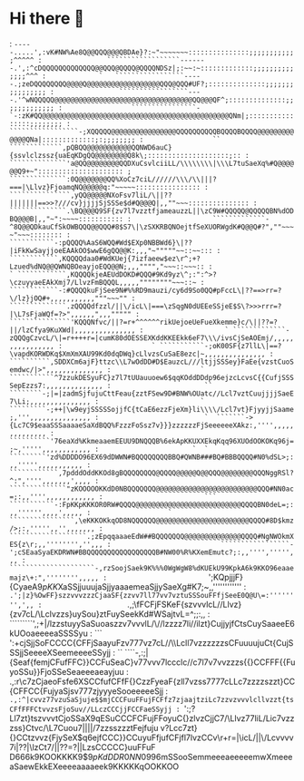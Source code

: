 # Hi there 👋
:                 ````````````````````-----.....',:vK#NW%Ae8Q@@QQQ@@@QBDAe}?:~"~~~~~~~:::::::::::::::;;;;;;;;;;;;^^^^^
:                ``````````````````-------.',:^cDQQQQQQQQQQQQQ@@QQQ@QQQQ@QQQQNDSz|;:~~:~:::::::::::::;;;;;;;;;;;;;;^^^
:             `   `````````````````-----.;zeDQQQQQQQQ@@@@Q@@@@@@@@@@@@@@@@@@QQQ@QQQ#UF?;::::::::::::::;;;;;;;;;;;;;;;;
:                `````````````````----.'^wNQQQQQ@@@@@@@@@@@@@@@@@@@@@@@@@@@@@@@@@@QQ@@@QF^;::::::::::::::;;;;;;;;;;;;;
:                 ````````````````-`-:zK#QQ@@@@@@@@@@@@@@@@@@@@@@@@@@@@@@@@@@@@@@@@@@@@@@QNm|;::::::::::::::::;;;;;;;;
:                `````````````````-;XQQQQQ@@@@@@@@@@@@@@@@QQQQQQQQQQBQQQQBQQQQ@@@@@@@@@@@@@QNa|:::::::::::::;:;;;;;;;;
:                 `` `````````````,pQBQQ@@@@@@@@@@@QQNWD6auC}{ssvlclzssz{uaEqKDgQQ@@@@@@@@Q8k\;::::::::::::::::::::;::
:                   ``````````````'a@QQ@@@@@@@@QQDXuCsvlciiLL/\\\\\\\\|\\\L7tuSaeXq%#Q@@@@@@Q9+~":::::::::::::::::::::
;                   ``````````````:0Q@@@@@@@QQ%XoCz7ciL//////\\\/\\|||?===|\Llvz}FjoamqNQ@@@@@q:"~~~~~::::::::::::::::
:                  ```````````````,yQQ@@@@@NXoFsv7liL/\||??|||||||==>>?///cv}jjjjSjSSSe$d#Q@@@Q|,,""~~~:::::::::::::::
:                   ``````````````.\BQ@@@Q9SF{zv7l7vzztfjameauzzL||\zC9W#QQQQQ@QQQQQBN%dODBQ@@@B|,,"~":~~~~:::::::::::
:                    `````````````-^8Q@@QDkauCfSkOWBQQQ@@QQQ#8$S7\|\zSXKRBQNOejtfSeXUORWgdK#Q@@Q#?",""~~~~"~~~::::::::
:                      ```````````-:pQQQQ%AaS6WQQ#Wd$EXp0NBBWd6}\|??|iFkKwSayjjoeEAAkOO$wwE6gQQ@@K:,,,"~"""""~~::~~:::
:                      ````````````,KQQQQdaa0#WdKUej{7izfaeew$ez\r^;+?Lzued%dNQ@@QWNQBOeayjoEQQ@@N;,,,"""","~~~::~~~::
:                    ` ````````````,KQQQQkjeAEUdDOKD#QQQ#9Kd9yz\^;:":^>?\czuyyaeEAkXmj7/LlvzFmBQQQL,,,,,""""""""~~~::~
:                     ````````````-:#QQQQkuFjSee9N#%%RD9mauzi/cy6d9So0QQ#pFccL\|??==>rr=?\/lz}jOQ#+,,,,,,,,,,,"""~~~""
:                    ``````````````.zQQQQdfzzl/||\/icL\|===\zSqgN0dUEEeSSjeE$S\?>>>rrr=?|\L7sFjaWQf=?>",,,,,,",,,"""""
:                    ```````````````'KQQQNfvc/||?=r+^^^^^^rikUejoeUeFueXkemme}c/\||??=?||/lzCfya9KuXWd|,,,,,,,,,,,,,,,
:                    ` `````````````-zQQQgCzvcL/\|=r++++r=|cumK80dOESSEXKddKKEEkk6eF7\\\/ivsCjSeAOEmj/,,,,,,,,,,,,,,,,
:                      ` ```````````-;oK00SF{z7llL\|==?\vapdKORWDKq$XmXmXAU99Kd0dqDWq}cLlvzsCuSaE8ezc|~,,,,,,,,,,,,,,,
:                        ``````````,SDDXCm6ajF}ttzc\\L7wOdDD#D$EauzcL///ltjjSSSey}FaEe{vzstCuoSemdwc/|>",,,,,,,,,,,,,,
:                      ` ```````````^7zzukDESyuFC}z7l7tUUauuoew6$qqKOddDDdp96ejzcLcvsC{{CufjSSSSepEzzs7:,,,,,,,,,,,,,,
:                       ``  ````````-;|=|zadmSjfujuCttFeau{zztFSew9D#BNW%OUatc//Lcl7vztCuujjjjSaeE7\Li;,,,,,,,,,,,,,,,
:                         ` `````````-;++|\w9eyjSSSSSojjfC{tCaE6ezzFjeXm}li\\\\/Lcl7vt}FjyyjjSaame;,''',,,,,,,,,,,,,,,
:                          `  ```````->{Lc7C9$eaaSSSaaaaeSaXdBQQ%FzzzFoSsz7v}}}zzzzzzFjSeeeeeeXAkz:,'''',,,,,,,,,,,,,,
:                           ``````````'76eaXd%KkmeaaemEEUU9DNQQQB%6ekApKKUXXEkqKqq96XUOdOOKOKq96j=;~,''''',,,,,,,,,,,,
:                       `  `  `````````'zd%DDDDO96EX69dDWWN#BQQQQQQQQBBQ#QWNB###BQ#BBBQQQQ#N0%dSL>;:,,''''',,,,,,,,,,,
:                           ````````````,7pdddOddKKOd8gBQQQQQQQQ@QQQQ@@@@@Q@@QQQ@@@@@@@@QQQNggRSl?^:",'''',,,,,,,',,,,
:                          ``````````````"zKOOOOOKKdD0NBQQQQQQQ@@@@@@@@@@@@@@@@@@@@@@@@@QQQ#NN0ac=;:,,'''',,,,,,,,,,,,
:                         ``` ```````````-:FpKKpKKKOR0RW#QQQQ@@@@@@@@@@@@@@@@@@@@@@@@@@QQQQBN0deL=;:,,'''''',,,,',,,,,
:                   `      ````````````````,\eKKKOKkqOD8NQQQQQQ@@@@@@@@@@@@@@@@@@@@@@@QQQQ#8D$kmz/>;:,''''',,'',,,,,,,
:                        ```````````````````.;zEpqqaaaeEdW##BQQQQQQQ@@@@@@@@@@@@@@QQQQ#NgNWOkmXES{z\r;,,'''''''','',,,
:                           `````````````````-';cSEaaSyaEKDRWN#BBQQQQQQQQQQQQQQQQQB#NW00%R%KXemEmutc?;:,,'''',''''',,,
:                         `````````````````````-,rzSoojSaek9K%%%0WgWgW8%dKUEkU99KpkA6k9KKO96eaaemajz\+:",'''''''',,,,,
:                         ````````````````````';KQpjjjF}{CyaeA$9pKK$XaSSjjuuujaSjjyaaaemeaSjjySaeXg#K7;~,,''''''''''''
:                         ````````````````.';|z}%OwFF}szzvvvzzzCjaaSF{zzvv7ll77vv7vztuSSSouFFfjSeeE0Q@U\=:'''''''',',,
:                     ````````````````.,;\fFCFjFSKeF{szvvvlcL//Llvz}{zv7cL/\\Lclvzzs}uySou}ztFuySeekKd#WSajtvL\=^;;:,,
:                     `````````',;+|/lzzstuyySaSuoaszzv7vvvlL/\\\//lzzzz7li//ilzt}CujjyjfCtsCuySaaeeE6kUOoaeeeeaSSSSyu
:                 ```  ` `':+cjSjjSoFCCCC{CFFjSaayuFzv777vz7cL//\\\Lcll7vzzzzzzsCFuuuujuCt{CujSSSjjSeeeeXSeemeeeeSSyjj
:            `` ````-,:;|{Seaf{femjCFufFFC}}CCFuSeaC}v77vvv7lccclc//c7l7v7vvzzzs{{}CCFFF{{FuyoSSu}}FjoSSeSeaeeeaeayjuu
:          ` `.,:r\c7zCjaeoFsfe6XSCCfufCFfF{}CzzFyeaF{zll7vzss7777cLLc7zzzzszzt}CC{CFFCC{FujyaSjsv777zjyyyeSooeeeeeSjj
:      `.,:^|cvvz77vzuSaSjuje$$mjCCCFuuFFujFCFfz7zjaajtziLc7zzvzvvvlcllvzzt{tsCFfFFFCtvvzsFjoSuv//LLczCCCjjFCCFaeSSyjj
: `':;?Ll7zt}tszvvvtCjoSSaX9qESuCCCFCFujFFoyuC{}zlvzCjjC7/\\Llvz77liL/Lic7vzzzss}Ctvc/\\L7Cuou7\||||\/7zzsszzztFejfuju
v?Lcc7zt}{}CCtzvvz{FjySeX$q6ejfCCC}}CCuyuFfjufCFjfl7lvzCCv\r+r=|\icL/\||\\/Lcvvvv7i\|??|\lzCt7/||??=?||LzsCCCCC}uuFFuF
D666k9KOOKKKK9$$9pKdDDR0NN0%DOKKKKKKqKOddKKOddOdOOpEkkU$996mSSooSemmeeeaeeeeemwXmeeeaSaewEkkEXeeeeaaaaeek9KKKKKqOOKKOO
